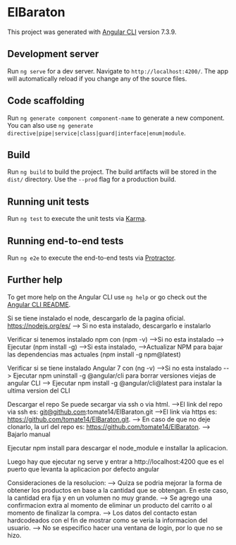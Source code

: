 # ElBaraton

This project was generated with [Angular CLI](https://github.com/angular/angular-cli) version 7.3.9.

## Development server

Run `ng serve` for a dev server. Navigate to `http://localhost:4200/`. The app will automatically reload if you change any of the source files.

## Code scaffolding

Run `ng generate component component-name` to generate a new component. You can also use `ng generate directive|pipe|service|class|guard|interface|enum|module`.

## Build

Run `ng build` to build the project. The build artifacts will be stored in the `dist/` directory. Use the `--prod` flag for a production build.

## Running unit tests

Run `ng test` to execute the unit tests via [Karma](https://karma-runner.github.io).

## Running end-to-end tests

Run `ng e2e` to execute the end-to-end tests via [Protractor](http://www.protractortest.org/).

## Further help

To get more help on the Angular CLI use `ng help` or go check out the [Angular CLI README](https://github.com/angular/angular-cli/blob/master/README.md).


Si se tiene instalado el node, descargarlo de la pagina oficial. https://nodejs.org/es/
--> Si no esta instalado, descargarlo e instalarlo

Verificar si tenemos instalado npm con (npm -v)
-->Si no esta instalado 
	--> Ejecutar (npm install -g)
-->Si esta instalado, 
	-->Actualizar NPM para bajar las dependencias mas actuales (npm install -g npm@latest)

Verificar si se tiene instalado Angular 7 con (ng -v)
-->Si no esta instalado
	--> Ejecutar npm uninstall -g @angular/cli para borrar versiones viejas de angular CLI
	--> Ejecutar npm install -g @angular/cli@latest para instalar la ultima version del CLI

Descargar el repo
   Se puede secargar via ssh o via html. 
   -->El link del repo via ssh es: git@github.com:tomate14/ElBaraton.git
   -->El link via https es: https://github.com/tomate14/ElBaraton.git.
   --> En caso de que no deje clonarlo, la url del repo es: https://github.com/tomate14/ElBaraton.
		--> Bajarlo manual

Ejecutar npm install para descargar el node_module e installar la aplicacion.

Luego hay que ejecutar ng serve y entrar a http://localhost:4200 que es el puerto que levanta la aplicacion por defecto angular

Consideraciones de la resolucion:
	--> Quiza se podria mejorar la forma de obtener los productos en base a la cantidad que se obtengan. En este caso, la cantidad era fija y en un volumen no muy grande. 
	--> Se agrego una confirmacion extra al momento de eliminar un producto del carrito o al momento de finalizar la compra.
	--> Los datos del contacto estan hardcodeados con el fin de mostrar como se veria la informacion del usuario.
	--> No se especifico hacer una ventana de login, por lo que no se hizo.
	